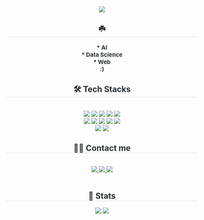 <div align= "center">
    <img src="https://capsule-render.vercel.app/api?type=waving&color=0:b6c954,100:73aa55&height=240&text=Hello!%20I'm%20Youn%20Hyeonseo☘️&animation=fadeIn&fontColor=ffffff&fontSize=40" />
    </div>
    <div align= "center"> 
    <h2 style="border-bottom: 1px solid #d8dee4; color: #282d33;"> ☘️ </h2>  
    <div style="font-weight: 700; font-size: 15px; text-align: center; color: #282d33;"> * AI</br></li>* Data Science</br></li>* Web</li></br></li>:) </div> 
    </div>
    <div align= "center">
    <h2 style="border-bottom: 1px solid #d8dee4; color: #282d33;"> 🛠️ Tech Stacks </h2> <br> 
    <div style="margin: 0 auto; text-align: center;" align= "center"> <img src="https://img.shields.io/badge/Discord-5865F2?style=for-the-badge&logo=Discord&logoColor=white">
          <img src="https://img.shields.io/badge/C-A8B9CC?style=for-the-badge&logo=C&logoColor=white">
          <img src="https://img.shields.io/badge/Git-F05032?style=for-the-badge&logo=Git&logoColor=white">
          <img src="https://img.shields.io/badge/Github-181717?style=for-the-badge&logo=Github&logoColor=white">
          <img src="https://img.shields.io/badge/HTML5-E34F26?style=for-the-badge&logo=HTML5&logoColor=white">
          <br/><img src="https://img.shields.io/badge/CSS3-1572B6?style=for-the-badge&logo=CSS3&logoColor=white">
          <img src="https://img.shields.io/badge/Javascript-F7DF1E?style=for-the-badge&logo=Javascript&logoColor=white">
          <img src="https://img.shields.io/badge/Notion-000000?style=for-the-badge&logo=Notion&logoColor=white">
          <img src="https://img.shields.io/badge/Python-3776AB?style=for-the-badge&logo=Python&logoColor=white">
          <img src="https://img.shields.io/badge/React-61DAFB?style=for-the-badge&logo=React&logoColor=white">
          <br/><img src="https://img.shields.io/badge/Slack-4A154B?style=for-the-badge&logo=Slack&logoColor=white">
          <img src="https://img.shields.io/badge/StyledComponents-DB7093?style=for-the-badge&logo=StyledComponents&logoColor=white">
          </div>
    </div>
    <div align= "center">
    <h2 style="border-bottom: 1px solid #d8dee4; color: #282d33;"> 🧑‍💻 Contact me </h2> <br> 
    <div align= "center"> <a href=https://cool-domado.tistory.com/> <img src="https://img.shields.io/badge/Tistory-000000?style=for-the-badge&logo=Tistory&logoColor=white&link=https://cool-domado.tistory.com/"> </a>
         <a href=https://humorous-car-cbe.notion.site/Hyeonseo-Youn-164b05c9db5a809e8306c9627bd60214?pvs=4> <img src="https://img.shields.io/badge/Notion-000000?style=for-the-badge&logo=Notion&logoColor=white&link=https://humorous-car-cbe.notion.site/Hyeonseo-Youn-164b05c9db5a809e8306c9627bd60214?pvs=4"> </a>
         <a href=mailto:yhs010708@hufs.ac.kr> <img src="https://img.shields.io/badge/Gmail-EA4335?style=for-the-badge&logo=Gmail&logoColor=white&link=mailto:yhs010708@hufs.ac.kr"> </a>
          </div>  <br> 
    <div align= "center">  </div> 
    </div>
    <div align= "center"> 
    <h2 style="border-bottom: 1px solid #d8dee4; color: #282d33;"> 🏅 Stats </h2> <div align= "center"> <img src="https://github-readme-stats.vercel.app/api?username=younlav&bg_color=180,ffffff,00000000&title_color=000000&text_color=000000"
         /> <img src="https://github-readme-stats.vercel.app/api/top-langs/?username=younlav&layout=compact&bg_color=180,ffffff,00000000&title_color=000000&text_color=000000"
           /> </div> 
    </div>
    
